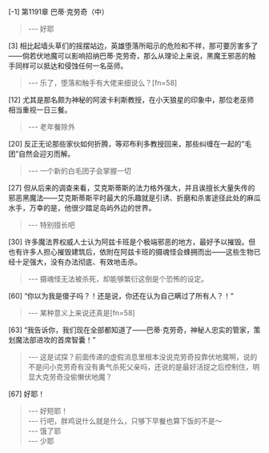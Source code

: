 
[-1] 第1191章 巴蒂·克劳奇（中）
>--- 好耶<br>

[3] 相比起墙头草们的摇摆站边，英雄堕落所昭示的危险和不祥，那可要厉害多了——倘若伏地魔可以影响招纳巴蒂·克劳奇，那么从理论上来说，黑魔王邪恶的触手同样可以抵达和侵蚀任何一名巫师。
>--- 乐了，堕落和触手有大佬来细说么？[fn=58]<br>

[12] 尤其是那名颇为神秘的阿波卡利斯教授，在小天狼星的印象中，那位老巫师相当重视一日三餐。
>--- 老年餐除外<br>

[20] 反正无论那些家伙如何折腾，等邓布利多教授回来，那些纠缠在一起的“毛团”自然会迎刃而解。
>--- 一个新的白毛团子会掌握一切<br>

[27] 但从后来的调查来看，艾克斯蒂斯的法力格外强大，并且诶擅长大量失传的邪恶黑魔法——艾克斯蒂斯平时最大的乐趣就是引诱、折磨和杀害途径此处的麻瓜水手，万幸的是，他很少踏足岛屿外边的世界。
>--- 特别擅长吧<br>

[30] 许多魔法界权威人士认为阿兹卡班是个极端邪恶的地方，最好予以摧毁。但也有许多人担心摧毁建筑后，依附在阿兹卡班的摄魂怪会蜂拥而出——这些生物已经十足强大，没有办法彻底、有效地击杀。
>--- 摄魂怪无法被杀死，却能够繁衍这倒是个恐怖的设定。<br>

[60] “你以为我是傻子吗？！还是说，你还在认为自己瞒过了所有人？！”
>--- 某种意义上来说还真是[fn=58]<br>

[63] “我告诉你，我们现在全部都知道了——巴蒂·克劳奇，神秘人忠实的管家，策划魔法部进攻的首席智囊！”
>--- 这是试探？前面传递的虚假消息里根本没说克劳奇投靠伏地魔啊，说的不是问小克劳奇有没有勇气杀死父亲吗，还说的是最好活捉之后控制住，明显大克劳奇没偷懒伏地魔？<br>

[67] 好耶！
>--- 好短耶！<br>
>--- 行吧，胖鸡说什么就是什么，只够下早餐也算下饭的不是～<br>
>--- 饿了耶<br>
>--- 少耶<br>
